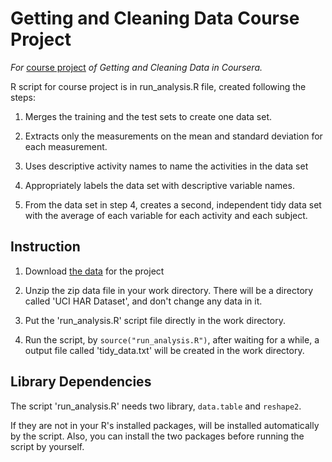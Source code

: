 # Getting and Cleaning Data Course Project
*For* [course project](https://class.coursera.org/getdata-032/human_grading/view/courses/975116/assessments/3/submissions) *of Getting and Cleaning Data in Coursera.*


R script for course project is in run_analysis.R file, created following the steps:
1. Merges the training and the test sets to create one data set.

2. Extracts only the measurements on the mean and standard deviation for each measurement.

3. Uses descriptive activity names to name the activities in the data set

4. Appropriately labels the data set with descriptive variable names.

5. From the data set in step 4, creates a second, independent tidy data set with the average of each variable for each activity and each subject.

## Instruction
1. Download [the data]( https://d396qusza40orc.cloudfront.net/getdata%2Fprojectfiles%2FUCI%20HAR%20Dataset.zip) for the project

2. Unzip the zip data file in your work directory. There will be a directory called 'UCI HAR Dataset', and don't change any data in it.

3. Put the 'run_analysis.R' script file directly in the work directory.

4. Run the script, by ```source("run_analysis.R")```, after waiting for a while, a output file called 'tidy_data.txt' will be created in the work directory.

## Library Dependencies
The script 'run_analysis.R' needs two library, ```data.table``` and ```reshape2```.

If they are not in your R's installed packages,
will be installed automatically by the script.
Also, you can install the two packages before running the script by yourself.

